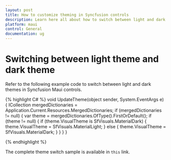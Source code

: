 ```yaml
---
layout: post
title: How to customize theming in Syncfusion controls
description: Learn here all about how to switch between light and dark themes in Syncfusion Maui controls, along with additional details on this feature.
platform: maui
control: General
documentation: ug
---
```


# Switching between light theme and dark theme

Refer to the following example code to switch between light and dark themes in Syncfusion Maui controls.

{% highlight C# %} 
void UpdateTheme(object sender, System.EventArgs e)
{
    ICollection<ResourceDictionary> mergedDictionaries = Application.Current.Resources.MergedDictionaries;
    if (mergedDictionaries != null)
    {
        var theme = mergedDictionaries.OfType<SyncfusionThemeResourceDictionary>().FirstOrDefault();
        if (theme != null)
        {
            if (theme.VisualTheme is SfVisuals.MaterialDark)
            {
                theme.VisualTheme = SfVisuals.MaterialLight;
            }
            else
            {
                theme.VisualTheme = SfVisuals.MaterialDark;
            }
        }
     }
}

{% endhighlight %}

The complete theme switch sample is available in `this` link.